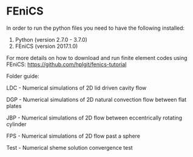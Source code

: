# FEniCS

In order to run the python files you need to have the following installed:

1) Python (version 2.7.0 - 3.7.0)
2) FEniCS (version 2017.1.0)

For more details on how to download and run finite element codes using FEniCS: https://github.com/hplgit/fenics-tutorial

Folder guide:

LDC - Numerical simulations of 2D lid driven cavity flow

DGP - Numerical simulations of 2D natural convection flow between flat plates

JBP - Numerical simulations of 2D flow between eccentrically rotating cylinder

FPS - Numerical simulations of 2D flow past a sphere

Test - Numerical sheme solution convergence test
